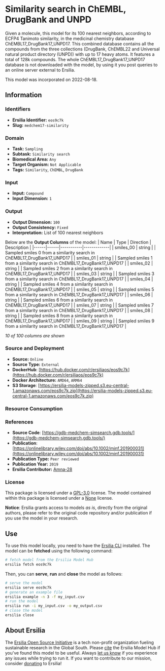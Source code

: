 # Similarity search in ChEMBL, DrugBank and UNPD

Given a molecule, this model for its 100 nearest neighbors, according to ECFP4 Tanimoto similarity, in the medicinal chemistry database ChEMBL17\_DrugBank17\_UNPD17. This combined database contains all the compounds from the three collections (DrugBank, ChEMBL22 and Universal natural product directory (UNPD)) with up to 17 heavy atoms. It features a total of 128k compounds. The whole ChEMBL17\_DrugBank17\_UNPD17 database is not downloaded with the model, by using it you post queries to an online server external to Ersilia.

This model was incorporated on 2022-08-18.

## Information
### Identifiers
- **Ersilia Identifier:** `eos9c7k`
- **Slug:** `medchem17-similarity`

### Domain
- **Task:** `Sampling`
- **Subtask:** `Similarity search`
- **Biomedical Area:** `Any`
- **Target Organism:** `Not Applicable`
- **Tags:** `Similarity`, `ChEMBL`, `DrugBank`

### Input
- **Input:** `Compound`
- **Input Dimension:** `1`

### Output
- **Output Dimension:** `100`
- **Output Consistency:** `Fixed`
- **Interpretation:** List of 100 nearest neighbors

Below are the **Output Columns** of the model:
| Name | Type | Direction | Description |
|------|------|-----------|-------------|
| smiles_00 | string |  | Sampled smiles 0 from a similarity search in ChEMBL17_DrugBank17_UNPD17 |
| smiles_01 | string |  | Sampled smiles 1 from a similarity search in ChEMBL17_DrugBank17_UNPD17 |
| smiles_02 | string |  | Sampled smiles 2 from a similarity search in ChEMBL17_DrugBank17_UNPD17 |
| smiles_03 | string |  | Sampled smiles 3 from a similarity search in ChEMBL17_DrugBank17_UNPD17 |
| smiles_04 | string |  | Sampled smiles 4 from a similarity search in ChEMBL17_DrugBank17_UNPD17 |
| smiles_05 | string |  | Sampled smiles 5 from a similarity search in ChEMBL17_DrugBank17_UNPD17 |
| smiles_06 | string |  | Sampled smiles 6 from a similarity search in ChEMBL17_DrugBank17_UNPD17 |
| smiles_07 | string |  | Sampled smiles 7 from a similarity search in ChEMBL17_DrugBank17_UNPD17 |
| smiles_08 | string |  | Sampled smiles 8 from a similarity search in ChEMBL17_DrugBank17_UNPD17 |
| smiles_09 | string |  | Sampled smiles 9 from a similarity search in ChEMBL17_DrugBank17_UNPD17 |

_10 of 100 columns are shown_
### Source and Deployment
- **Source:** `Online`
- **Source Type:** `External`
- **DockerHub**: [https://hub.docker.com/r/ersiliaos/eos9c7k](https://hub.docker.com/r/ersiliaos/eos9c7k)
- **Docker Architecture:** `AMD64`, `ARM64`
- **S3 Storage**: [https://ersilia-models-zipped.s3.eu-central-1.amazonaws.com/eos9c7k.zip](https://ersilia-models-zipped.s3.eu-central-1.amazonaws.com/eos9c7k.zip)

### Resource Consumption


### References
- **Source Code**: [https://gdb-medchem-simsearch.gdb.tools/](https://gdb-medchem-simsearch.gdb.tools/)
- **Publication**: [https://onlinelibrary.wiley.com/doi/abs/10.1002/minf.201900031](https://onlinelibrary.wiley.com/doi/abs/10.1002/minf.201900031)
- **Publication Type:** `Peer reviewed`
- **Publication Year:** `2019`
- **Ersilia Contributor:** [Amna-28](https://github.com/Amna-28)

### License
This package is licensed under a [GPL-3.0](https://github.com/ersilia-os/ersilia/blob/master/LICENSE) license. The model contained within this package is licensed under a [None](LICENSE) license.

**Notice**: Ersilia grants access to models _as is_, directly from the original authors, please refer to the original code repository and/or publication if you use the model in your research.


## Use
To use this model locally, you need to have the [Ersilia CLI](https://github.com/ersilia-os/ersilia) installed.
The model can be **fetched** using the following command:
```bash
# fetch model from the Ersilia Model Hub
ersilia fetch eos9c7k
```
Then, you can **serve**, **run** and **close** the model as follows:
```bash
# serve the model
ersilia serve eos9c7k
# generate an example file
ersilia example -n 3 -f my_input.csv
# run the model
ersilia run -i my_input.csv -o my_output.csv
# close the model
ersilia close
```

## About Ersilia
The [Ersilia Open Source Initiative](https://ersilia.io) is a tech non-profit organization fueling sustainable research in the Global South.
Please [cite](https://github.com/ersilia-os/ersilia/blob/master/CITATION.cff) the Ersilia Model Hub if you've found this model to be useful. Always [let us know](https://github.com/ersilia-os/ersilia/issues) if you experience any issues while trying to run it.
If you want to contribute to our mission, consider [donating](https://www.ersilia.io/donate) to Ersilia!
